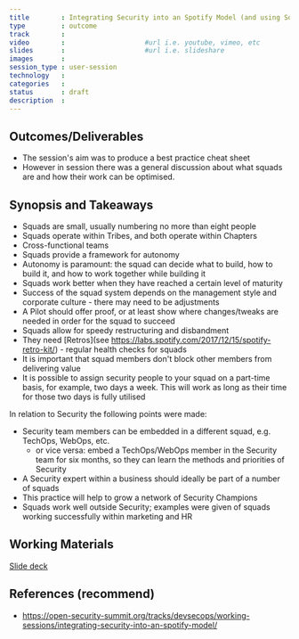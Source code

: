 ```yaml
---
title        : Integrating Security into an Spotify Model (and using Squads for Security teams)
type         : outcome
track        :
video        :                    #url i.e. youtube, vimeo, etc
slides       :                    #url i.e. slideshare
images       :
session_type : user-session   
technology   :
categories   :                   
status       : draft              
description  :
---
```




## Outcomes/Deliverables

- The session's aim was to produce a best practice cheat sheet
- However in session there was a general discussion about what squads are and how their work can be optimised.


## Synopsis and Takeaways

- Squads are small, usually numbering no more than eight people
- Squads operate within Tribes, and both operate within Chapters
- Cross-functional teams
- Squads provide a framework for autonomy
- Autonomy is paramount: the squad can decide what to build, how to build it, and how to work together while building it 
- Squads work better when they have reached a certain level of maturity
- Success of the squad system depends on the management style and corporate culture - there may need to be adjustments
- A Pilot should offer proof, or at least show where changes/tweaks are needed in order for the squad to succeed
- Squads allow for speedy restructuring and disbandment 
- They need [Retros](see https://labs.spotify.com/2017/12/15/spotify-retro-kit/) - regular health checks for squads 
- It is important that squad members don't block other members from delivering value
- It is possible to assign security people to your squad on a part-time basis, for example, two days a week. This will work as long as their time for those two days is fully utilised

In relation to Security the following points were made:
- Security team members can be embedded in a different squad, e.g. TechOps, WebOps, etc.
   - or vice versa: embed a TechOps/WebOps member in the Security team for six months, so they can learn the methods and priorities of Security
- A Security expert within a business should ideally be part of a number of squads
- This practice will help to grow a network of Security Champions
- Squads work well outside Security; examples were given of squads working successfully within marketing and HR

## Working Materials 
[Slide deck](https://open-security-summit.org/tracks/devsecops/working-sessions/integrating-security-into-an-spotify-model/)

## References (recommend)
- https://open-security-summit.org/tracks/devsecops/working-sessions/integrating-security-into-an-spotify-model/



